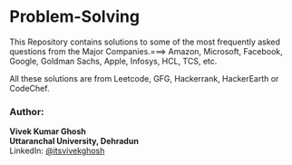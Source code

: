 # Problem-Solving
This Repository contains  solutions to some of the most frequently asked questions from the Major Companies.===> Amazon, Microsoft, Facebook, Google, Goldman Sachs, Apple, Infosys, HCL, TCS, etc.

All these solutions are from Leetcode, GFG, Hackerrank, HackerEarth or CodeChef.

### Author:
__Vivek Kumar Ghosh__ <br>
__Uttaranchal University, Dehradun__ <br>
LinkedIn: <a href="https://www.linkedin.com/in/itsvivekghosh">@itsvivekghosh</a>
